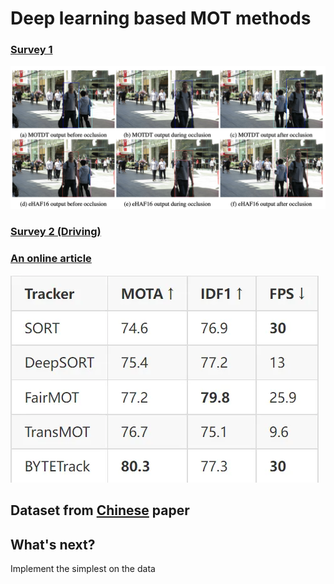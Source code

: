 <h1>Deep learning based MOT methods</h1>

### <a href="https://arxiv.org/pdf/1907.12740">Survey 1</a>
<img src="./resources/1/survey_1.png"/>

### <a href="https://www.mdpi.com/2076-3417/12/21/10741">Survey 2 (Driving)</a>

### <a href="https://medium.com/augmented-startups/top-5-object-tracking-methods-92f1643f8435">An online article</a>
<img src="./resources/1/article.webp">


## Dataset from <a href="https://link.springer.com/article/10.1007/s11207-024-02362-3">Chinese</a> paper


## What's next?
Implement the simplest on the data
